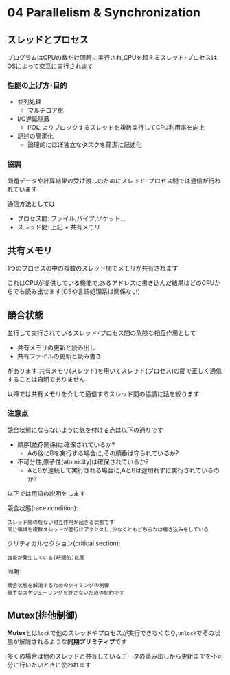# 04 Parallelism & Synchronization

## スレッドとプロセス

プログラムはCPUの数だけ同時に実行され,CPUを超えるスレッド･プロセスはOSによって交互に実行されます

### 性能の上げ方･目的

- 並列処理
  - マルチコア化
- I/O遅延隠蔽
  - I/Oによりブロックするスレッドを複数実行してCPU利用率を向上
- 記述の簡潔化
  - 論理的にほぼ独立なタスクを簡潔に記述化

### 協調

問題データや計算結果の受け渡しのためにスレッド･プロセス間では通信が行われています

通信方法としては

- プロセス間: ファイル,パイプ,ソケット...
- スレッド間: 上記 + 共有メモリ

## 共有メモリ

1つのプロセスの中の複数のスレッド間でメモリが共有されます

これはCPUが提供している機能で,あるアドレスに書き込んだ結果はどのCPUからでも読み出せます(OSや言語処理系は関係ない)

## 競合状態

並行して実行されているスレッド･プロセス間の危険な相互作用として

- 共有メモリの更新と読み出し
- 共有ファイルの更新と読み書き

があります.共有メモリ(スレッド)を用いてスレッド(プロセス)の間で正しく通信することは自明でありません

以降では共有メモリを介して通信するスレッド間の協調に話を絞ります

### 注意点

競合状態にならないように気を付ける点は以下の通りです

- 順序(依存関係)は確保されているか?
  - Aの後にBを実行する場合に,その順番は守られているか?
- 不可分性,原子性(atomicity)は確保されているか?
  - AとBが連続して実行される場合に,AとBは途切れずに実行されているのか?

以下では用語の説明をします

競合状態(race condition):

    スレッド間の危ない相互作用が起きる状態です
    同じ領域を複数スレッドが並行にアクセスし,少なくともどちらかは書き込みをしている

クリティカルセクション(critical section):

    強豪が発生している(時間的)区間

同期:

    競合状態を解消するためのタイミングの制御
    勝手なスケジューリングを許さないための制約です

## Mutex(排他制御)

**Mutex**とは`lock`で他のスレッドやプロセスが実行できなくなり,`unlock`でその状態が解除されるような**同期プリミティブ**です

多くの場合は他のスレッドと共有しているデータの読み出しから更新までを不可分に行いたいときに使われます
